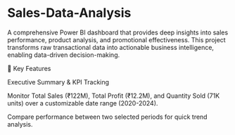 # Sales-Data-Analysis
A comprehensive Power BI dashboard that provides deep insights into sales performance, product analysis, and promotional effectiveness. This project transforms raw transactional data into actionable business intelligence, enabling data-driven decision-making.

🌟 Key Features

Executive Summary & KPI Tracking

Monitor Total Sales (₹122M), Total Profit (₹12.2M), and Quantity Sold (71K units) over a customizable date range (2020-2024).

Compare performance between two selected periods for quick trend analysis.


